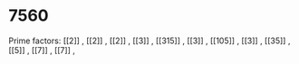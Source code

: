 # 7560

Prime factors: [[2]] , [[2]] , [[2]] , [[3]] , [[315]] , [[3]] , [[105]] , [[3]] , [[35]] , [[5]] , [[7]] , [[7]] , 